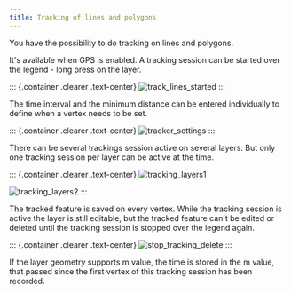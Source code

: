 ```yaml
---
title: Tracking of lines and polygons
---
```


You have the possibility to do tracking on lines and polygons.

It\'s available when GPS is enabled. A tracking session can be started
over the legend - long press on the layer.

::: {.container .clearer .text-center}
![track\_lines\_started](../../assets/images/track_lines_started.jpeg)
:::

The time interval and the minimum distance can be entered individually
to define when a vertex needs to be set.

::: {.container .clearer .text-center}
![tracker\_settings](../../assets/images/track_lines_tracker_settings.jpeg)
:::

There can be several trackings session active on several layers. But
only one tracking session per layer can be active at the time.

::: {.container .clearer .text-center}
![tracking\_layers1](../../assets/images/track_lines_tracking_layers1.jpeg)

![tracking\_layers2](../../assets/images/track_lines_tracking_layers2.jpeg)
:::

The tracked feature is saved on every vertex. While the tracking session
is active the layer is still editable, but the tracked feature can\'t be
edited or deleted until the tracking session is stopped over the legend
again.

::: {.container .clearer .text-center}
![stop\_tracking\_delete](../../assets/images/track_lines_stop_tracking_delete.jpeg)
:::

If the layer geometry supports m value, the time is stored in the m
value, that passed since the first vertex of this tracking session has
been recorded.
